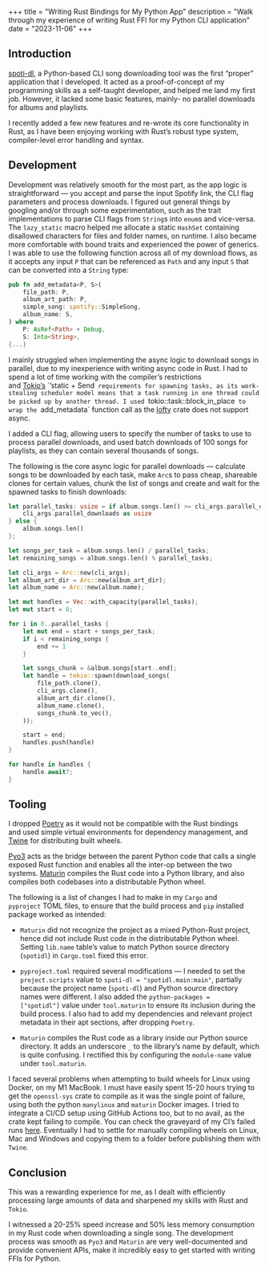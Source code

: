 +++
title = "Writing Rust Bindings for My Python App"
description = "Walk through my experience of writing Rust FFI for my Python CLI application"
date = "2023-11-06"
+++

## Introduction

[spoti-dl](https://github.com/dhruv-ahuja/spoti-dl "https://github.com/dhruv-ahuja/spoti-dl"), a Python-based CLI song downloading tool was the first “proper” application that I developed. It acted as a proof-of-concept of my programming skills as a self-taught developer, and helped me land my first job. However, it lacked some basic features, mainly- no parallel downloads for albums and playlists.

I recently added a few new features and re-wrote its core functionality in Rust, as I have been enjoying working with Rust’s robust type system, compiler-level error handling and syntax.

## Development

Development was relatively smooth for the most part, as the app logic is straightforward — you accept and parse the input Spotify link, the CLI flag parameters and process downloads. I figured out general things by googling and/or through some experimentation, such as the trait implementations to parse CLI flags from `String`s into `enum`s and vice-versa. The `lazy_static` macro helped me allocate a static `HashSet` containing disallowed characters for files and folder names, on runtime. I also became more comfortable with bound traits and experienced the power of generics. I was able to use the following function across all of my download flows, as it accepts any input `P` that can be referenced as `Path` and any input `S` that can be converted into a `String` type:

```rust
pub fn add_metadata<P, S>(
    file_path: P,
    album_art_path: P,
    simple_song: spotify::SimpleSong,
    album_name: S,
) where
    P: AsRef<Path> + Debug,
    S: Into<String>,
{...}
```

I mainly struggled when implementing the async logic to download songs in parallel, due to my inexperience with writing async code in Rust. I had to spend a lot of time working with the compiler’s restrictions and [Tokio’s](https://tokio.rs/ "https://tokio.rs/") `’static + Send` requirements for spawning tasks, as its work-stealing scheduler model means that a task running in one thread could be picked up by another thread. I used `tokio::task::block_in_place` to wrap the `add_metadata` function call as the [lofty](https://github.com/Serial-ATA/lofty-rs "https://github.com/Serial-ATA/lofty-rs") crate does not support async.

I added a CLI flag, allowing users to specify the number of tasks to use to process parallel downloads, and used batch downloads of 100 songs for playlists, as they can contain several thousands of songs.

The following is the core async logic for parallel downloads — calculate songs to be downloaded by each task, make `Arc`s to pass cheap, shareable clones for certain values, chunk the list of songs and create and wait for the spawned tasks to finish downloads:

```rust
let parallel_tasks: usize = if album.songs.len() >= cli_args.parallel_downloads as usize {
    cli_args.parallel_downloads as usize
} else {
    album.songs.len()
};

let songs_per_task = album.songs.len() / parallel_tasks;
let remaining_songs = album.songs.len() % parallel_tasks;

let cli_args = Arc::new(cli_args);
let album_art_dir = Arc::new(album_art_dir);
let album_name = Arc::new(album.name);

let mut handles = Vec::with_capacity(parallel_tasks);
let mut start = 0;

for i in 0..parallel_tasks {
    let mut end = start + songs_per_task;
    if i < remaining_songs {
        end += 1
    }

    let songs_chunk = &album.songs[start..end];
    let handle = tokio::spawn(download_songs(
        file_path.clone(),
        cli_args.clone(),
        album_art_dir.clone(),
        album_name.clone(),
        songs_chunk.to_vec(),
    ));

    start = end;
    handles.push(handle)
}

for handle in handles {
    handle.await?;
}
```

## Tooling

I dropped [Poetry](https://python-poetry.org/ "https://python-poetry.org/") as it would not be compatible with the Rust bindings and used simple virtual environments for dependency management, and [Twine](https://twine.readthedocs.io/en/stable/ "https://twine.readthedocs.io/en/stable/") for distributing built wheels.

[Pyo3](https://pyo3.rs/v0.20.0/ "https://pyo3.rs/v0.20.0/") acts as the bridge between the parent Python code that calls a single exposed Rust function and enables all the inter-op between the two systems. [Maturin](https://github.com/PyO3/maturin "https://github.com/PyO3/maturin") compiles the Rust code into a Python library, and also compiles both codebases into a distributable Python wheel.

The following is a list of changes I had to make in my `Cargo` and `pyproject` TOML files, to ensure that the build process and `pip` installed package worked as intended:

- `Maturin` did not recognize the project as a mixed Python-Rust project, hence did not include Rust code in the distributable Python wheel. Setting `lib.name` table’s value to match Python source directory (`spotidl`) in `Cargo.toml` fixed this error.

- `pyproject.toml` required several modifications — I needed to set the `project.scripts` value to `spoti-dl = "spotidl.main:main"`, partially because the project name (`spoti-dl`) and Python source directory  names were different. I also added the `python-packages = ["spotidl"]` value under `tool.maturin` to ensure its inclusion during the build process. I also had to add my dependencies and relevant project metadata in their apt sections, after dropping `Poetry`.

- `Maturin` compiles the Rust code as a library inside our Python source directory. It adds an underscore `_` to the library’s name by default, which is quite confusing. I rectified this by configuring the `module-name` value under `tool.maturin`.

I faced several problems when attempting to build wheels for Linux using Docker, on my M1 MacBook. I must have easily spent 15-20 hours trying to get the `openssl-sys` crate to compile as it was the single point of failure, using both the python `manylinux` and `maturin` Docker images. I tried to integrate a CI/CD setup using GitHub Actions too, but to no avail, as the crate kept failing to compile. You can check the graveyard of my CI’s failed runs [here](https://github.com/dhruv-ahuja/spoti-dl/actions "https://github.com/dhruv-ahuja/spoti-dl/actions"). Eventually I had to settle for manually compiling wheels on Linux, Mac and Windows and copying them to a folder before publishing them with `Twine`.

## Conclusion

This was a rewarding experience for me, as I dealt with efficiently processing large amounts of data and sharpened my skills with Rust and `Tokio`.

I witnessed a 20-25% speed increase and 50% less memory consumption in my Rust code when downloading a single song. The development process was smooth as `Pyo3` and `Maturin` are very well-documented and provide convenient APIs, make it incredibly easy to get started with writing FFIs for Python.

